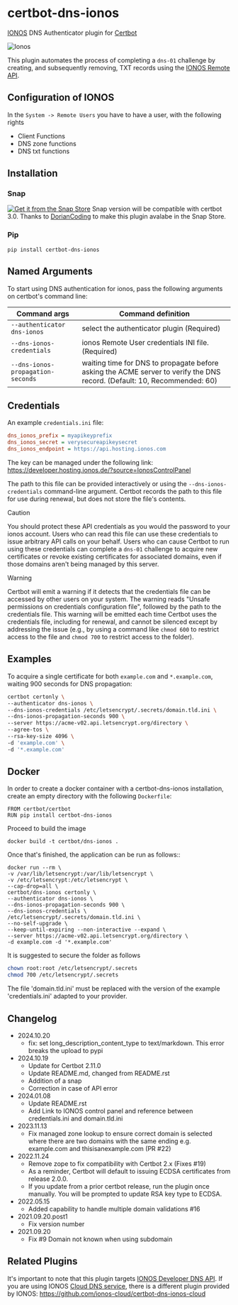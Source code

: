 # certbot-dns-ionos

[IONOS](https://www.ionos.de/) DNS Authenticator plugin for [Certbot](https://certbot.eff.org/)

![Ionos](https://www.ionos.co.uk/newsroom/wp-content/uploads/sites/7/2021/12/LOGO_IONOS_Blue_RGB-1.png)

This plugin automates the process of completing a ``dns-01`` challenge by
creating, and subsequently removing, TXT records using the [IONOS Remote API](https://developer.hosting.ionos.com/docs/dns).

## Configuration of IONOS

In the `System -> Remote Users` you have to have a user, with the following rights

- Client Functions
- DNS zone functions
- DNS txt functions

## Installation

### Snap

[![Get it from the Snap Store](https://snapcraft.io/static/images/badges/en/snap-store-black.svg)](https://snapcraft.io/certbot-dns-ionos)
Snap version will be compatible with certbot 3.0. Thanks to [DorianCoding](https://github.com/DorianCoding) to make this plugin avalabe in the Snap Store.

### Pip

`pip install certbot-dns-ionos`

## Named Arguments

To start using DNS authentication for ionos, pass the following arguments on certbot's command line:

| Command args | Command definition |
| --- | --- |
|``--authenticator dns-ionos`` | select the authenticator plugin (Required) |
|``--dns-ionos-credentials`` |ionos Remote User credentials INI file. (Required) |
|``--dns-ionos-propagation-seconds``|waiting time for DNS to propagate before asking the ACME server to verify the DNS record. (Default: 10, Recommended: 60) |

## Credentials

An example ``credentials.ini`` file:

```ini
dns_ionos_prefix = myapikeyprefix
dns_ionos_secret = verysecureapikeysecret
dns_ionos_endpoint = https://api.hosting.ionos.com
```

The key can be managed under the following link:  <https://developer.hosting.ionos.de/?source=IonosControlPanel>

The path to this file can be provided interactively or using the
`--dns-ionos-credentials` command-line argument. Certbot
records the path to this file for use during renewal, but does not store the file's contents.

> [!CAUTION]
> You should protect these API credentials as you would the
password to your ionos account. Users who can read this file can use these credentials to issue arbitrary API calls
on your behalf. Users who can cause Certbot to run using these credentials can complete a ``dns-01`` challenge
to acquire new certificates or revoke existing certificates for associated domains, even if those domains aren't
being managed by this server.

> [!WARNING]
> Certbot will emit a warning if it detects that the credentials file can be accessed by other users on your system.
The warning reads "Unsafe permissions on credentials configuration file", followed by the path to the
credentials file. This warning will be emitted each time Certbot uses the credentials file, including for renewal,
and cannot be silenced except by addressing the issue (e.g., by using a command like ``chmod 600`` to 
restrict access to the file and ``chmod 700`` to restrict access to the folder).

## Examples

To acquire a single certificate for both ``example.com`` and
``*.example.com``, waiting 900 seconds for DNS propagation:

```bash
certbot certonly \
--authenticator dns-ionos \
--dns-ionos-credentials /etc/letsencrypt/.secrets/domain.tld.ini \
--dns-ionos-propagation-seconds 900 \
--server https://acme-v02.api.letsencrypt.org/directory \
--agree-tos \
--rsa-key-size 4096 \
-d 'example.com' \
-d '*.example.com'
```

## Docker

In order to create a docker container with a certbot-dns-ionos installation,
create an empty directory with the following ``Dockerfile``:

```docker
FROM certbot/certbot
RUN pip install certbot-dns-ionos
```

Proceed to build the image

```docker
docker build -t certbot/dns-ionos .
```

Once that's finished, the application can be run as follows::

```docker
docker run --rm \
-v /var/lib/letsencrypt:/var/lib/letsencrypt \
-v /etc/letsencrypt:/etc/letsencrypt \
--cap-drop=all \
certbot/dns-ionos certonly \
--authenticator dns-ionos \
--dns-ionos-propagation-seconds 900 \
--dns-ionos-credentials \
/etc/letsencrypt/.secrets/domain.tld.ini \
--no-self-upgrade \
--keep-until-expiring --non-interactive --expand \
--server https://acme-v02.api.letsencrypt.org/directory \
-d example.com -d '*.example.com'
```

It is suggested to secure the folder as follows

```bash
chown root:root /etc/letsencrypt/.secrets
chmod 700 /etc/letsencrypt/.secrets
```

The file 'domain.tld.ini' must be replaced with the version of the example 'credentials.ini' adapted to your provider.

## Changelog

- 2024.10.20
  - fix: set long_description_content_type to text/markdown.
    This error breaks the upload to pypi
- 2024.10.19
  - Update for Certbot 2.11.0
  - Update README.md, changed from README.rst
  - Addition of a snap
  - Correction in case of API error
- 2024.01.08
  - Update README.rst
  - Add Link to IONOS control panel and reference between credentials.ini and domain.tld.ini
- 2023.11.13
  - Fix managed zone lookup to ensure correct domain is selected where there are two domains with the same ending e.g. example.com and thisisanexample.com (PR #22)
- 2022.11.24
  - Remove zope to fix compatibility with Certbot 2.x (Fixes #19)
  - As a reminder, Certbot will default to issuing ECDSA certificates from release 2.0.0.
  - If you update from a prior certbot release, run the plugin once manually. You will be prompted to update RSA key type to ECDSA.
- 2022.05.15
  - Added capability to handle multiple domain validations #16
- 2021.09.20.post1
  - Fix version number
- 2021.09.20
  - Fix #9 Domain not known when using subdomain

## Related Plugins

It's important to note that this plugin targets [IONOS Developer DNS API](https://developer.hosting.ionos.com/docs/dns>).
If you are using IONOS [Cloud DNS service](https://cloud.ionos.com/network/cloud-dns>),
there is a different plugin provided by IONOS: <https://github.com/ionos-cloud/certbot-dns-ionos-cloud>
